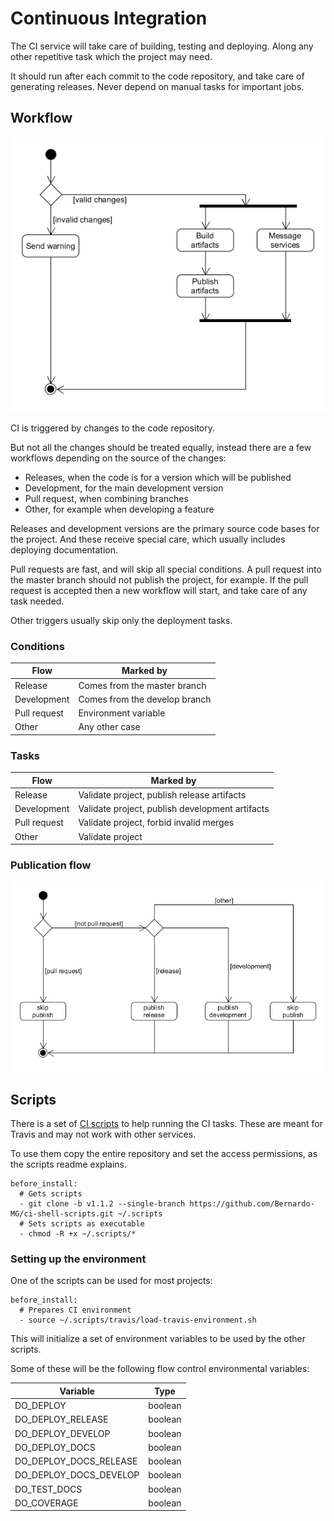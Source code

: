 # Continuous Integration

The CI service will take care of building, testing and deploying. Along any other repetitive task which the project may need.

It should run after each commit to the code repository, and take care of generating releases. Never depend on manual tasks for important jobs.

## Workflow

![CI flow][ci_flow]

CI is triggered by changes to the code repository.

But not all the changes should be treated equally, instead there are a few workflows depending on the source of the changes:

- Releases, when the code is for a version which will be published
- Development, for the main development version
- Pull request, when combining branches
- Other, for example when developing a feature

Releases and development versions are the primary source code bases for the project. And these receive special care, which usually includes deploying documentation.

Pull requests are fast, and will skip all special conditions. A pull request into the master branch should not publish the project, for example. If the pull request is accepted then a new workflow will start, and take care of any task needed.

Other triggers usually skip only the deployment tasks.

### Conditions

Flow | Marked by
--- | ---
Release | Comes from the master branch
Development | Comes from the develop branch
Pull request | Environment variable
Other| Any other case

### Tasks

Flow | Marked by
--- | ---
Release | Validate project, publish release artifacts
Development | Validate project, publish development artifacts
Pull request | Validate project, forbid invalid merges
Other | Validate project

### Publication flow

![Publish flow][publish_flow]

## Scripts

There is a set of [CI scripts][scripts_repo] to help running the CI tasks. These are meant for Travis and may not work with other services.

To use them copy the entire repository and set the access permissions, as the scripts readme explains.

```
before_install:
  # Gets scripts
  - git clone -b v1.1.2 --single-branch https://github.com/Bernardo-MG/ci-shell-scripts.git ~/.scripts
  # Sets scripts as executable
  - chmod -R +x ~/.scripts/*
```

### Setting up the environment

One of the scripts can be used for most projects:

```
before_install:
  # Prepares CI environment
  - source ~/.scripts/travis/load-travis-environment.sh
```

This will initialize a set of environment variables to be used by the other scripts.

Some of these will be the following flow control environmental variables:

Variable | Type
--- | ---
DO\_DEPLOY | boolean
DO\_DEPLOY\_RELEASE | boolean
DO\_DEPLOY\_DEVELOP | boolean
DO\_DEPLOY\_DOCS | boolean
DO\_DEPLOY\_DOCS_RELEASE | boolean
DO\_DEPLOY\_DOCS_DEVELOP | boolean
DO\_TEST\_DOCS | boolean
DO\_COVERAGE | boolean

[ci_flow]: ../img/diagram/ci_general_activity.png
[publish_flow]: ../img/diagram/ci_publish_flow.png
[scripts_repo]: https://github.com/Bernardo-MG/ci-shell-scripts
